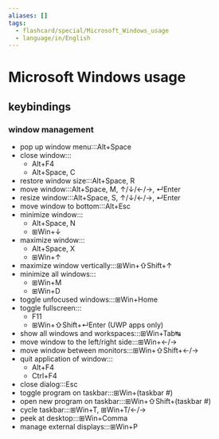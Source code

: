 ```yaml
---
aliases: []
tags:
  - flashcard/special/Microsoft_Windows_usage
  - language/in/English
---
```


# Microsoft Windows usage

## keybindings

### window management

- pop up window menu:::Alt+Space <!--SR:!2025-06-11,474,250!2025-07-09,582,270-->
- close window:::<ul><li>Alt+F4</li><li>Alt+Space, C</li></ul> <!--SR:!2026-01-06,697,270!2027-01-10,936,270-->
- restore window size:::Alt+Space, R <!--SR:!2024-07-31,370,270!2024-12-17,350,210-->
- move window:::Alt+Space, M, ↑/↓/←/→, ↵Enter <!--SR:!2027-02-20,979,270!2025-12-19,819,330-->
- resize window:::Alt+Space, S, ↑/↓/←/→, ↵Enter <!--SR:!2024-07-27,45,150!2025-06-22,631,290-->
- move window to bottom:::Alt+Esc <!--SR:!2024-12-23,406,230!2024-07-12,145,250-->
- minimize window:::<ul><li>Alt+Space, N</li><li>⊞Win+↓</li></ul> <!--SR:!2025-02-20,257,190!2025-02-24,534,270-->
- maximize window:::<ul><li>Alt+Space, X</li><li>⊞Win+↑</li></ul> <!--SR:!2025-01-27,422,230!2025-07-22,593,270-->
- maximize window vertically:::⊞Win+⇧Shift+↑ <!--SR:!2025-01-05,429,250!2025-02-01,427,230-->
- minimize all windows:::<ul><li>⊞Win+M</li><li>⊞Win+D</li></ul> <!--SR:!2024-09-29,130,170!2025-01-27,479,270-->
- toggle unfocused windows:::⊞Win+Home <!--SR:!2024-07-14,90,190!2024-07-16,33,150-->
- toggle fullscreen:::<ul><li>F11</li><li>⊞Win+⇧Shift+↵Enter (UWP apps only)</li></ul> <!--SR:!2024-11-04,401,250!2024-12-14,493,310-->
- show all windows and workspaces:::⊞Win+Tab↹ <!--SR:!2024-09-18,96,210!2025-07-27,666,290-->
- move window to the left/right side:::⊞Win+←/→ <!--SR:!2025-03-16,548,270!2025-02-13,335,210-->
- move window between monitors:::⊞Win+⇧Shift+←/→ <!--SR:!2026-01-06,553,230!2026-11-10,895,270-->
- quit application of window:::<ul><li>Alt+F4</li><li>Ctrl+F4</li></ul> <!--SR:!2024-11-26,260,170!2026-11-16,887,270-->
- close dialog:::Esc <!--SR:!2027-03-17,1187,350!2027-04-22,1164,310-->
- toggle program on taskbar:::⊞Win+(taskbar #) <!--SR:!2025-04-08,564,270!2026-08-17,894,270-->
- open new program on taskbar:::⊞Win+⇧Shift+(taskbar #) <!--SR:!2024-12-30,409,230!2025-02-28,504,270-->
- cycle taskbar:::⊞Win+T, ⊞Win+T/←/→ <!--SR:!2025-02-10,434,230!2024-12-06,270,210-->
- peek at desktop:::⊞Win+Comma <!--SR:!2024-12-08,301,250!2025-06-28,574,270-->
- manage external displays:::⊞Win+P <!--SR:!2024-10-30,403,250!2025-09-06,519,250-->

